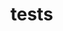 <!-- this entire file is auto-generated -->

# tests

<!-- optional markdown-notes-tree directory description starts here -->

<!-- optional markdown-notes-tree directory description ends here -->
